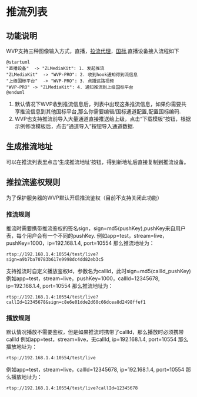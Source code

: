 <!-- 推流列表 -->

# 推流列表

## 功能说明

WVP支持三种图像输入方式，直播，[拉流代理](_content/ability/proxy.md)，[国标](_content/ability/device.md),直播设备接入流程如下

```plantuml
@startuml
"直播设备"  -> "ZLMediaKit": 1. 发起推流
"ZLMediaKit"  -> "WVP-PRO": 2. 收到hook通知得到流信息
"上级国标平台"  -> "WVP-PRO": 3. 点播这路视频
"WVP-PRO" -> "ZLMediaKit": 4. 通知推流到上级国标平台
@enduml
```

1. 默认情况下WVP收到推流信息后，列表中出现这条推流信息，如果你需要共享推流信息到其他国标平台,那么你需要编辑/国标通道配置,配置国标编码.
2. WVP也支持推流前导入大量通道直接推送给上级，点击“下载模板”按钮，根据示例修改模板后，点击“通道导入”按钮导入通道数据.

## 生成推流地址
可以在推流列表里点击‘生成推流地址’按钮，得到新地址后直接复制到推流设备。

## 推拉流鉴权规则

为了保护服务器的WVP默认开启推流鉴权（目前不支持关闭此功能）

### 推流规则

推流时需要携带推流鉴权的签名sign，sign=md5(pushKey),pushKey来自用户表，每个用户会有一个不同的pushKey.
例如app=test，stream=live，pushKey=1000，ip=192.168.1.4, port=10554 那么推流地址为：

```
rtsp://192.168.1.4:10554/test/live?sign=a9b7ba70783b617e9998dc4dd82eb3c5
```

支持推流时自定义播放鉴权Id，参数名为callId，此时sign=md5(callId_pushKey)
例如app=test，stream=live，pushKey=1000，callId=12345678, ip=192.168.1.4, port=10554 那么推流地址为：

```
rtsp://192.168.1.4:10554/test/live?callId=12345678&sign=c8e6e01dde2d60c66dcea8d2498ffef1
```

### 播放规则

默认情况播放不需要鉴权，但是如果推流时携带了callId，那么播放时必须携带callId
例如app=test，stream=live，无callId, ip=192.168.1.4, port=10554 那么播放地址为：

```
rtsp://192.168.1.4:10554/test/live
```

例如app=test，stream=live，callId=12345678, ip=192.168.1.4, port=10554 那么播放地址为：

```
rtsp://192.168.1.4:10554/test/live?callId=12345678
```

